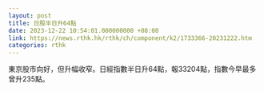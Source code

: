 ```yaml
---
layout: post
title: 日股半日升64點
date: 2023-12-22 10:54:01.000000000 +08:00
link: https://news.rthk.hk/rthk/ch/component/k2/1733366-20231222.htm
categories: rthk
---
```


東京股市向好，但升幅收窄。日經指數半日升64點，報33204點，指數今早最多曾升235點。

